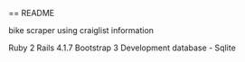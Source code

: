 == README

bike scraper using craiglist information 

Ruby 2
Rails 4.1.7
Bootstrap 3
Development database - Sqlite



